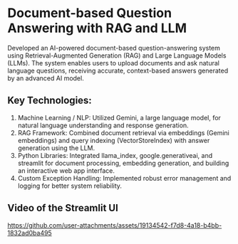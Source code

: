 # Document-based Question Answering with RAG and LLM
Developed an AI-powered document-based question-answering system using Retrieval-Augmented Generation (RAG) and Large Language Models (LLMs). The system enables users to upload documents and ask natural language questions, receiving accurate, context-based answers generated by an advanced AI model.

## Key Technologies:

1. Machine Learning / NLP: Utilized Gemini, a large language model, for natural language understanding and response generation.
2. RAG Framework: Combined document retrieval via embeddings (Gemini embeddings) and query indexing (VectorStoreIndex) with answer generation using the LLM.
3. Python Libraries: Integrated llama_index, google.generativeai, and streamlit for document processing, embedding generation, and building an interactive web app interface.
4. Custom Exception Handling: Implemented robust error management and logging for better system reliability.

## Video of the Streamlit UI

https://github.com/user-attachments/assets/19134542-f7d8-4a18-b4bb-1832ad0ba495

